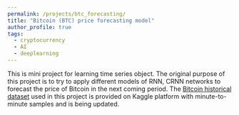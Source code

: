 ```yaml
---
permalink: /projects/btc_forecasting/
title: "Bitcoin (BTC) price forecasting model"
author_profile: true
tags:
  - cryptocurrency
  - AI
  - deeplearning
---
```


This is mini project for learning time series object. The original purpose of this project is to try to apply different models of RNN, CRNN networks to forecast the price of Bitcoin in the next coming period.
The [Bitcoin historical dataset](https://www.kaggle.com/mczielinski/bitcoin-historical-data) used in this project is provided on Kaggle platform with minute-to-minute samples and is being updated.